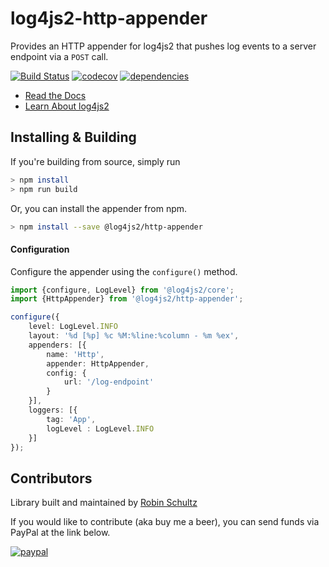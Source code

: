 # log4js2-http-appender
Provides an HTTP appender for log4js2 that pushes log events to a server endpoint via a `POST` call.

[![Build Status](https://travis-ci.org/anigenero/log4js2-http-appender.svg?branch=master)](https://travis-ci.org/anigenero/log4js2-http-appender)
[![codecov](https://codecov.io/gh/anigenero/log4js2-http-appender/branch/master/graph/badge.svg)](https://codecov.io/gh/anigenero/log4js2-http-appender)
[![dependencies](https://david-dm.org/anigenero/log4js2-http-appender.svg)](https://david-dm.org/anigenero/log4js2-http-appender.svg)

- [Read the Docs](https://anigenero.github.io/log4js2-http-appender)
- [Learn About log4js2](https://anigenero.github.io/log4js2)

## Installing & Building

If you're building from source, simply run

```bash
> npm install
> npm run build
```

Or, you can install the appender from npm.

```bash
> npm install --save @log4js2/http-appender
```

#### Configuration

Configure the appender using the `configure()` method.

```typescript
import {configure, LogLevel} from '@log4js2/core';
import {HttpAppender} from '@log4js2/http-appender';

configure({
    level: LogLevel.INFO
    layout: '%d [%p] %c %M:%line:%column - %m %ex',
    appenders: [{
        name: 'Http',
        appender: HttpAppender,
        config: {
            url: '/log-endpoint'
        }
    }],
    loggers: [{
        tag: 'App',
        logLevel : LogLevel.INFO
    }]
});
```

## Contributors
Library built and maintained by [Robin Schultz](http://anigenero.com)

If you would like to contribute (aka buy me a beer), you can send funds via PayPal at the link below.

[![paypal](https://www.paypalobjects.com/en_US/i/btn/btn_donateCC_LG.gif)](https://www.paypal.com/cgi-bin/webscr?cmd=_s-xclick&hosted_button_id=SLT7SZ2XFNEUQ)